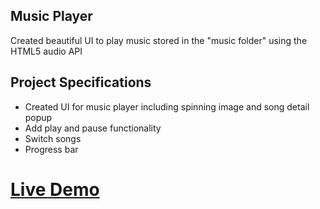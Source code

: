 ## Music Player

Created beautiful UI to play music stored in the "music folder" using the HTML5 audio API

## Project Specifications

- Created UI for music player including spinning image and song detail popup
- Add play and pause functionality
- Switch songs
- Progress bar

# [Live Demo](https://shreyassp002.github.io/music-player/)
